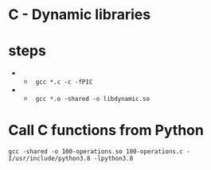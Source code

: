 # C - Dynamic libraries

# steps
* - ``` gcc *.c -c -fPIC```
* - ``` gcc *.o -shared -o libdynamic.so```

# Call C functions from Python
```gcc -shared -o 100-operations.so 100-operations.c -I/usr/include/python3.8 -lpython3.8```
